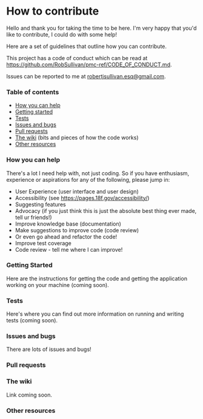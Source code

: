 # How to contribute

Hello and thank you for taking the time to be here. I'm very happy that you'd like to contribute, I could do with some help!

Here are a set of guidelines that outline how you can contribute.

This project has a code of conduct which can be read at https://github.com/RobSullivan/pmc-ref/CODE_OF_CONDUCT.md.

Issues can be reported to me at robertjsullivan.esq@gmail.com.


### Table of contents

- [How you can help](#how-you-can-help)
- [Getting started](#getting-started) 
- [Tests](#tests)
- [Issues and bugs](#issues-and-bugs)
- [Pull requests](#pull-requests)
- [The wiki](#the-wiki) (bits and pieces of how the code works)
- [Other resources](#other-resources)

### How you can help
 
There's a lot I need help with, not just coding. So if you have enthusiasm, experience or aspirations for any of the following, please jump in:

 -  User Experience (user interface and user design)
 -  Accessibility (see https://pages.18f.gov/accessibility/)
 -  Suggesting features
 -  Advocacy (if you just think this is just the absolute best thing ever made, tell ur friends!)
 -  Improve knowledge base (documentation)
 -  Make suggestions to improve code (code review)
 -  Or even go ahead and refactor the code!
 -  Improve test coverage
 -  Code review - tell me where I can improve!


### Getting Started
 
Here are the instructions for getting the code and getting the application working on your machine (coming soon).

### Tests
 
Here's where you can find out more information on running and writing tests (coming soon).

### Issues and bugs

 There are lots of issues and bugs!

### Pull requests
 
 
### The wiki
 
 Link coming soon.

 
### Other resources


